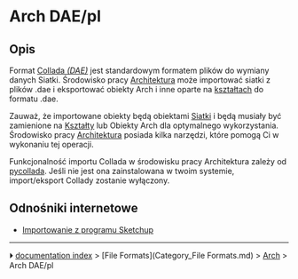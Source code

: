 # Arch DAE/pl
## Opis

Format [Collada *(DAE)*](https://en.wikipedia.org/wiki/COLLADA) jest standardowym formatem plików do wymiany danych Siatki. Środowisko pracy [Architektura](Arch_Workbench/pl.md) może importować siatki z plików .dae i eksportować obiekty Arch i inne oparte na [kształtach](Part_Workbench/pl.md) do formatu .dae.

Zauważ, że importowane obiekty będą obiektami [Siatki](Mesh_Workbench/pl.md) i będą musiały być zamienione na [Kształty](Shape/pl.md) lub Obiekty Arch dla optymalnego wykorzystania. Środowisko pracy [Architektura](Arch_Workbench/pl.md) posiada kilka narzędzi, które pomogą Ci w wykonaniu tej operacji.

Funkcjonalność importu Collada w środowisku pracy Architektura zależy od [pycollada](http://pycollada.github.io/). Jeśli nie jest ona zainstalowana w twoim systemie, import/eksport Collady zostanie wyłączony.



## Odnośniki internetowe 

-   [Importowanie z programu Sketchup](Importing_From_Sketchup.md)



---
⏵ [documentation index](../README.md) > [File Formats](Category_File Formats.md) > [Arch](Arch_Workbench.md) > Arch DAE/pl
